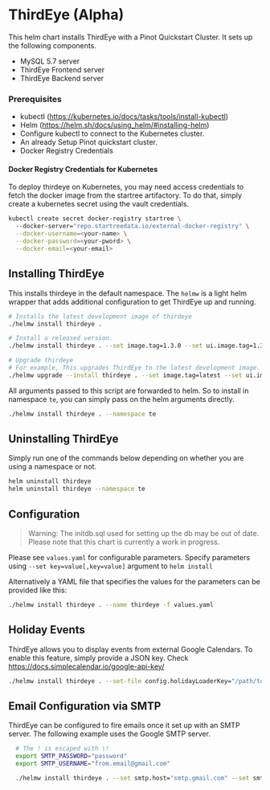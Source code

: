 
# ThirdEye (Alpha)


This helm chart installs ThirdEye with a Pinot Quickstart Cluster. 
It sets up the following components.
- MySQL 5.7 server
- ThirdEye Frontend server
- ThirdEye Backend server


### Prerequisites

- kubectl (<https://kubernetes.io/docs/tasks/tools/install-kubectl>)
- Helm (<https://helm.sh/docs/using_helm/#installing-helm>)
- Configure kubectl to connect to the Kubernetes cluster.
- An already Setup Pinot quickstart cluster.
- Docker Registry Credentials

#### Docker Registry Credentials for Kubernetes

To deploy thirdeye on Kubernetes, you may need access credentials to fetch the docker image from 
the startree artifactory. To do that, simply create a kubernetes secret using the vault credentials.

```bash
kubectl create secret docker-registry startree \ 
  --docker-server="repo.startreedata.io/external-docker-registry" \
  --docker-username=<your-name> \
  --docker-password=<your-pword> \
  --docker-email=<your-email>
```


## Installing ThirdEye

This installs thirdeye in the default namespace. The `helmw` is a light helm wrapper
that adds additional configuration to get ThirdEye up and running.
```bash
# Installs the latest development image of thirdeye
./helmw install thirdeye .

# Install a released version.
./helmw install thirdeye . --set image.tag=1.3.0 --set ui.image.tag=1.3.0

# Upgrade thirdeye
# For example, This upgrades ThirdEye to the latest development image.
./helmw upgrade --install thirdeye . --set image.tag=latest --set ui.image.tag=latest
```

All arguments passed to this script are forwarded to helm. So to install in namespace `te`, 
you can simply pass on the helm arguments directly.  

```bash
./helmw install thirdeye . --namespace te
```

## Uninstalling ThirdEye

Simply run one of the commands below depending on whether you are using a namespace or not.

```bash
helm uninstall thirdeye
helm uninstall thirdeye --namespace te
```


## Configuration

> Warning: The initdb.sql used for setting up the db may be out of date. Please note that this chart is currently a work in progress.  
 
Please see `values.yaml` for configurable parameters. Specify parameters using `--set key=value[,key=value]` argument to `helm install`

Alternatively a YAML file that specifies the values for the parameters can be provided like this:

```bash
./helmw install thirdeye . --name thirdeye -f values.yaml
```

## Holiday Events

ThirdEye allows you to display events from external Google Calendars. To enable this feature, 
simply provide a JSON key. Check https://docs.simplecalendar.io/google-api-key/

```bash
./helmw install thirdeye . --set-file config.holidayLoaderKey="/path/to/holiday-loader-key.json"
```


## Email Configuration via SMTP

ThirdEye can be configured to fire emails once it set up with an SMTP server. The following example 
uses the Google SMTP server.
```bash
  # The ! is escaped with \!
  export SMTP_PASSWORD="password"
  export SMTP_USERNAME="from.email@gmail.com"

  ./helmw install thirdeye . --set smtp.host="smtp.gmail.com" --set smtp.port="465" --set smtp.username=${SMTP_USERNAME} --set smtp.password=${SMTP_PASSWORD}

```
